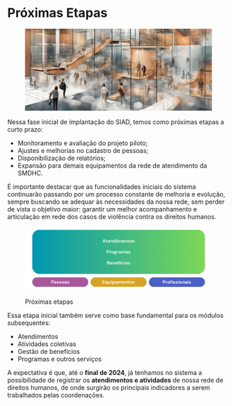 # Próximas Etapas

<figure><img src="../.gitbook/assets/image (2) (1) (2).png" alt=""><figcaption></figcaption></figure>

Nessa fase inicial de implantação do SIAD, temos como próximas etapas a curto prazo:

* Monitoramento e avaliação do projeto piloto;
* Ajustes e melhorias no cadastro de pessoas;
* Disponibilização de relatórios;
* Expansão para demais equipamentos da rede de atendimento da SMDHC.

É importante destacar que as funcionalidades iniciais do sistema continuarão passando por um processo constante de melhoria e evolução, sempre buscando se adequar às necessidades da nossa rede, sem perder de vista o objetivo maior: garantir um melhor acompanhamento e articulação em rede dos casos de violência contra os direitos humanos.

<figure><img src="../.gitbook/assets/image (2) (1) (2) (1).png" alt=""><figcaption><p>Próximas etapas</p></figcaption></figure>

Essa etapa inicial também serve como base fundamental para os módulos subsequentes:

* Atendimentos
* Atividades coletivas
* Gestão de benefícios
* Programas e outros serviços

A expectativa é que, até o **final de 2024**, já tenhamos no sistema a possibilidade de registrar os **atendimentos e atividades** de nossa rede de direitos humanos, de onde surgirão os principais indicadores a serem trabalhados pelas coordenações.
